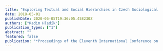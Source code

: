 ```yaml
---
title: "Exploring Textual and Social Hierarchies in Czech Sociological Articles"
date: 2018-05-01
publishDate: 2020-06-05T19:36:05.458230Z
authors: ["Radim Hladík"]
publication_types: ["1"]
abstract: ""
featured: false
publication: "*Proceedings of the Eleventh International Conference on Language Resources and Evaluation (LREC 2018)*"
---
```


